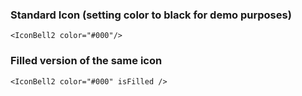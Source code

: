 ### Standard Icon (setting color to black for demo purposes)

```
<IconBell2 color="#000"/>
```

### Filled version of the same icon

```
<IconBell2 color="#000" isFilled />
```
